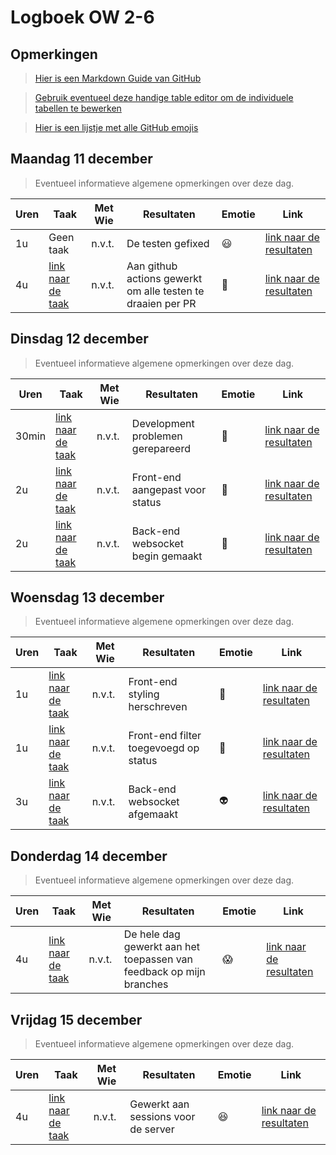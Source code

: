 # Logboek OW 2-6

## Opmerkingen

> [Hier is een Markdown Guide van GitHub](https://guides.github.com/features/mastering-markdown/)

> [Gebruik eventueel deze handige table editor om de individuele tabellen te bewerken](https://www.tablesgenerator.com/markdown_tables)

> [Hier is een lijstje met alle GitHub emojis](https://github.com/ikatyang/emoji-cheat-sheet/blob/master/README.md)

## Maandag 11 december

> Eventueel informatieve algemene opmerkingen over deze dag.

| Uren | Taak  | Met Wie | Resultaten | Emotie | Link |
|---|---|---|---|---|---|
| 1u | Geen taak | n.v.t. | De testen gefixed | :smiley: | [link naar de resultaten](https://github.com/HANICA-DWA/project-sep23-nyala/commit/82bc31759c548aed6de6c353feb4abb61ff2e870#diff-1a60f6af0fa21d7c054b7c7a32d9cfa4a2c08bedbfbce64302a8f01e9423501a) |
| 4u | [link naar de taak](https://github.com/HANICA-DWA/project-sep23-nyala/issues/157)  | n.v.t. | Aan github actions gewerkt om alle testen te draaien per PR | 🧃 | [link naar de resultaten](https://github.com/HANICA-DWA/project-sep23-nyala/commit/2ac8ee76bb0f87ac959535c7470e58e111416050) | 


## Dinsdag 12 december

> Eventueel informatieve algemene opmerkingen over deze dag.

| Uren | Taak  | Met Wie | Resultaten | Emotie | Link |
|---|---|---|---|---|---|
| 30min | [link naar de taak](https://github.com/HANICA-DWA/project-sep23-nyala/issues/170) | n.v.t. | Development problemen gerepareerd | 🍹 | [link naar de resultaten](https://github.com/HANICA-DWA/project-sep23-nyala/commit/917492bc6dfbbd07db5deec7ac014a7802091fa1) |
| 2u | [link naar de taak](https://github.com/HANICA-DWA/project-sep23-nyala/issues/170) | n.v.t. | Front-end aangepast voor status | 🎱 | [link naar de resultaten](https://github.com/HANICA-DWA/project-sep23-nyala/commit/be8368fc91482c536eb513ef975724d34de52d08) |
| 2u | [link naar de taak](https://github.com/HANICA-DWA/project-sep23-nyala/issues/171) | n.v.t. | Back-end websocket begin gemaakt | 🚡 | [link naar de resultaten](https://github.com/HANICA-DWA/project-sep23-nyala/commit/302c0cc808304df72d4cd824eceac9e0ba88c43f) |

## Woensdag 13 december

> Eventueel informatieve algemene opmerkingen over deze dag.

| Uren | Taak  | Met Wie | Resultaten | Emotie | Link |
|---|---|---|---|---|---|
| 1u | [link naar de taak](https://github.com/HANICA-DWA/project-sep23-nyala/issues/170) | n.v.t. | Front-end styling herschreven | 🔄 | [link naar de resultaten](https://github.com/HANICA-DWA/project-sep23-nyala/commit/54b6e5d2884560be04e5e6ae2014280a2c6aa588) |
| 1u | [link naar de taak](https://github.com/HANICA-DWA/project-sep23-nyala/issues/170) | n.v.t. | Front-end filter toegevoegd op status | 📸 | [link naar de resultaten](https://github.com/HANICA-DWA/project-sep23-nyala/commit/bd6f7dedd6a90057bbe853ef3400fcec66dee3c5) |
| 3u | [link naar de taak](https://github.com/HANICA-DWA/project-sep23-nyala/issues/171) | n.v.t. | Back-end websocket afgemaakt | 👽 | [link naar de resultaten](https://github.com/HANICA-DWA/project-sep23-nyala/commit/5c79c35a6fff555436ccdb91bc717f13e72f948e) |

## Donderdag 14 december

> Eventueel informatieve algemene opmerkingen over deze dag.

| Uren | Taak  | Met Wie | Resultaten | Emotie | Link |
|---|---|---|---|---|---|
| 4u | [link naar de taak](https://github.com/HANICA-DWA/project-sep23-nyala/issues/171) | n.v.t. | De hele dag gewerkt aan het toepassen van feedback op mijn branches |:scream: | [link naar de resultaten](https://github.com/HANICA-DWA/project-sep23-nyala/commit/4dbbc9d0012e2f89cb4f9f838ef863c12d06d456) |

## Vrijdag 15 december

> Eventueel informatieve algemene opmerkingen over deze dag.

| Uren | Taak  | Met Wie | Resultaten | Emotie | Link |
|---|---|---|---|---|---|
| 4u | [link naar de taak](https://github.com/HANICA-DWA/project-sep23-nyala/issues/188) | n.v.t. | Gewerkt aan sessions voor de server |:satisfied: | [link naar de resultaten](https://github.com/HANICA-DWA/project-sep23-nyala/commit/92937c62ad1dc9def1523155a8c9a42d28af378a) |
